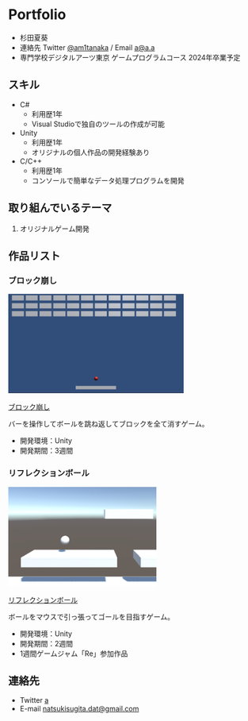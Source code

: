 # Portfolio

- 杉田夏葵
- 連絡先 Twitter [@am1tanaka](https://twitter.com/am1tanaka) / Email [a@a.a](mailto:a@a.a)
- 専門学校デジタルアーツ東京 ゲームプログラムコース 2024年卒業予定

## スキル
- C#
  - 利用歴1年
  - Visual Studioで独自のツールの作成が可能
- Unity
  - 利用歴1年
  - オリジナルの個人作品の開発経験あり
- C/C++
  - 利用歴1年
  - コンソールで簡単なデータ処理プログラムを開発

## 取り組んでいるテーマ
1. オリジナルゲーム開発

## 作品リスト

### ブロック崩し
[<img src="blockbreaker.png" alt="Wall Walker" style="height: 200px">](https://am1tanaka.itch.io/wall-walker)

[ブロック崩し](URL)

バーを操作してボールを跳ね返してブロックを全て消すゲーム。

- 開発環境：Unity
- 開発期間：3週間

### リフレクションボール
[<img src="reflectionball_icon.png" alt="リフレクションボール" style="height: 200px">](https://unityroom.com/games/reflectionball)

[リフレクションボール](https://unityroom.com/games/reflectionball)

ボールをマウスで引っ張ってゴールを目指すゲーム。

- 開発環境：Unity
- 開発期間：2週間
- 1週間ゲームジャム「Re」参加作品

## 連絡先
- Twitter [a](a)
- E-mail [natsukisugita.dat@gmail.com](natsukisugita.dat@gmail.com)